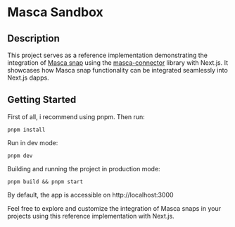 # Masca Sandbox

## Description
This project serves as a reference implementation demonstrating the integration of [Masca snap](https://github.com/blockchain-lab-um/masca) using the [masca-connector](https://www.npmjs.com/package/@blockchain-lab-um/masca-connector) library with Next.js. It showcases how Masca snap functionality can be integrated seamlessly into Next.js dapps.

## Getting Started
First of all, i recommend using pnpm. Then run:
```
pnpm install
```

Run in dev mode:
```
pnpm dev
```

Building and running the project in production mode:
```
pnpm build && pnpm start
```

By default, the app is accessible on http://localhost:3000

Feel free to explore and customize the integration of Masca snaps in your projects using this reference implementation with Next.js.
